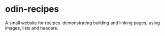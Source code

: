 # odin-recipes
A small website for recipes.
demonstrating building and linking pages,
using images, lists and headers.